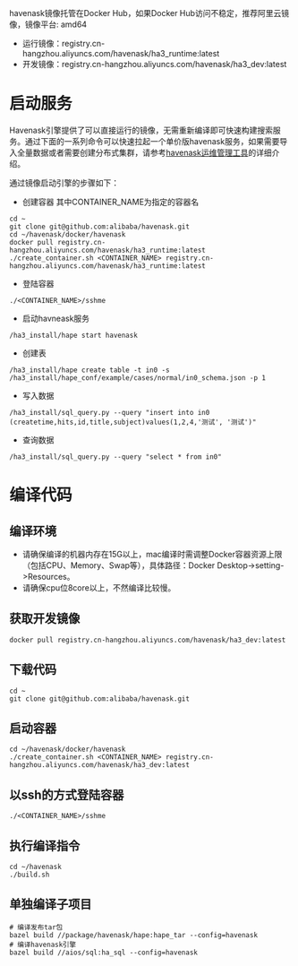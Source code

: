 havenask镜像托管在Docker Hub，如果Docker Hub访问不稳定，推荐阿里云镜像，镜像平台: amd64
* 运行镜像：registry.cn-hangzhou.aliyuncs.com/havenask/ha3_runtime:latest
* 开发镜像：registry.cn-hangzhou.aliyuncs.com/havenask/ha3_dev:latest

# 启动服务
Havenask引擎提供了可以直接运行的镜像，无需重新编译即可快速构建搜索服务。通过下面的一系列命令可以快速拉起一个单价版havenask服务，如果需要导入全量数据或者需要创建分布式集群，请参考[havenask运维管理工具](./Hape介绍.md)的详细介绍。

通过镜像启动引擎的步骤如下：
* 创建容器
其中CONTAINER_NAME为指定的容器名
```
cd ~
git clone git@github.com:alibaba/havenask.git
cd ~/havenask/docker/havenask
docker pull registry.cn-hangzhou.aliyuncs.com/havenask/ha3_runtime:latest
./create_container.sh <CONTAINER_NAME> registry.cn-hangzhou.aliyuncs.com/havenask/ha3_runtime:latest
```

* 登陆容器
```
./<CONTAINER_NAME>/sshme
```

* 启动havneask服务
```
/ha3_install/hape start havenask
```
* 创建表
```
/ha3_install/hape create table -t in0 -s /ha3_install/hape_conf/example/cases/normal/in0_schema.json -p 1
```

* 写入数据
```
/ha3_install/sql_query.py --query "insert into in0 (createtime,hits,id,title,subject)values(1,2,4,'测试', '测试')"
```
* 查询数据
```
/ha3_install/sql_query.py --query "select * from in0"
```

# 编译代码

## 编译环境
* 请确保编译的机器内存在15G以上，mac编译时需调整Docker容器资源上限（包括CPU、Memory、Swap等），具体路径：Docker Desktop->setting->Resources。
* 请确保cpu位8core以上，不然编译比较慢。

## 获取开发镜像

```
docker pull registry.cn-hangzhou.aliyuncs.com/havenask/ha3_dev:latest
```
## 下载代码
```
cd ~
git clone git@github.com:alibaba/havenask.git
```

## 启动容器
```
cd ~/havenask/docker/havenask
./create_container.sh <CONTAINER_NAME> registry.cn-hangzhou.aliyuncs.com/havenask/ha3_dev:latest
```
## 以ssh的方式登陆容器
```
./<CONTAINER_NAME>/sshme
```

## 执行编译指令
```
cd ~/havenask
./build.sh
```
## 单独编译子项目
```
# 编译发布tar包
bazel build //package/havenask/hape:hape_tar --config=havenask
# 编译havenask引擎
bazel build //aios/sql:ha_sql --config=havenask
```